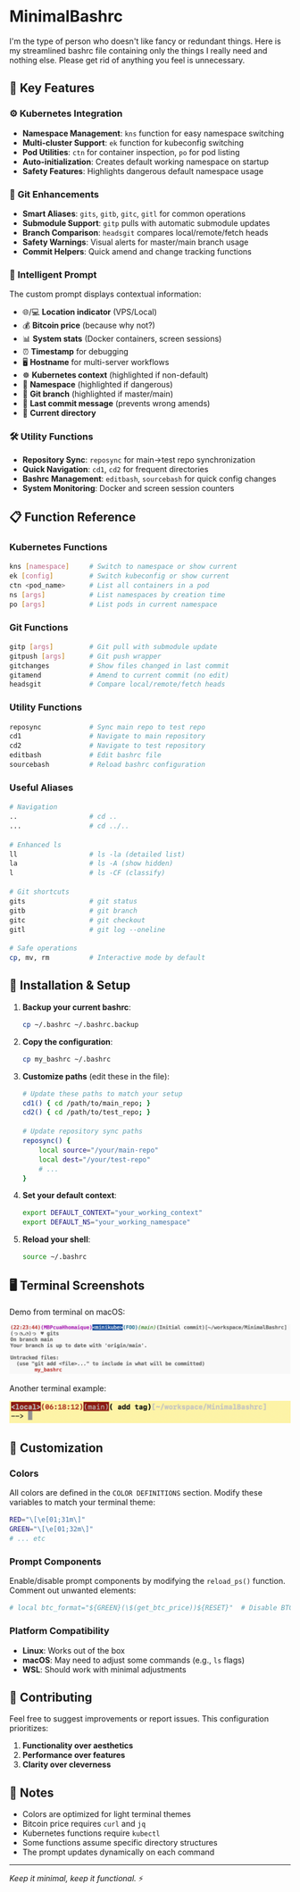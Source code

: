 # MinimalBashrc

I'm the type of person who doesn't like fancy or redundant things.
Here is my streamlined bashrc file containing only the things I really need and nothing else.
Please get rid of anything you feel is unnecessary.

## 🚀 Key Features

### ⚙️ **Kubernetes Integration**
- **Namespace Management**: `kns` function for easy namespace switching
- **Multi-cluster Support**: `ek` function for kubeconfig switching
- **Pod Utilities**: `ctn` for container inspection, `po` for pod listing
- **Auto-initialization**: Creates default working namespace on startup
- **Safety Features**: Highlights dangerous default namespace usage

### 🔧 **Git Enhancements**
- **Smart Aliases**: `gits`, `gitb`, `gitc`, `gitl` for common operations
- **Submodule Support**: `gitp` pulls with automatic submodule updates
- **Branch Comparison**: `headsgit` compares local/remote/fetch heads
- **Safety Warnings**: Visual alerts for master/main branch usage
- **Commit Helpers**: Quick amend and change tracking functions

### 🎨 **Intelligent Prompt**
The custom prompt displays contextual information:
- 🌐/💻 **Location indicator** (VPS/Local)
- 💰 **Bitcoin price** (because why not?)
- 📊 **System stats** (Docker containers, screen sessions)
- ⏰ **Timestamp** for debugging
- 🖥️ **Hostname** for multi-server workflows
- ☸️ **Kubernetes context** (highlighted if non-default)
- 📁 **Namespace** (highlighted if dangerous)
- 🌿 **Git branch** (highlighted if master/main)
- 💬 **Last commit message** (prevents wrong amends)
- 📂 **Current directory**

### 🛠️ **Utility Functions**
- **Repository Sync**: `reposync` for main→test repo synchronization
- **Quick Navigation**: `cd1`, `cd2` for frequent directories
- **Bashrc Management**: `editbash`, `sourcebash` for quick config changes
- **System Monitoring**: Docker and screen session counters

## 📋 Function Reference

### Kubernetes Functions
```bash
kns [namespace]     # Switch to namespace or show current
ek [config]         # Switch kubeconfig or show current
ctn <pod_name>      # List all containers in a pod
ns [args]           # List namespaces by creation time
po [args]           # List pods in current namespace
```

### Git Functions
```bash
gitp [args]         # Git pull with submodule update
gitpush [args]      # Git push wrapper
gitchanges          # Show files changed in last commit
gitamend            # Amend to current commit (no edit)
headsgit            # Compare local/remote/fetch heads
```

### Utility Functions
```bash
reposync            # Sync main repo to test repo
cd1                 # Navigate to main repository
cd2                 # Navigate to test repository
editbash            # Edit bashrc file
sourcebash          # Reload bashrc configuration
```

### Useful Aliases
```bash
# Navigation
..                  # cd ..
...                 # cd ../..

# Enhanced ls
ll                  # ls -la (detailed list)
la                  # ls -A (show hidden)
l                   # ls -CF (classify)

# Git shortcuts
gits                # git status
gitb                # git branch
gitc                # git checkout
gitl                # git log --oneline

# Safe operations
cp, mv, rm          # Interactive mode by default
```

## 🔧 Installation & Setup

1. **Backup your current bashrc**:
   ```bash
   cp ~/.bashrc ~/.bashrc.backup
   ```

2. **Copy the configuration**:
   ```bash
   cp my_bashrc ~/.bashrc
   ```

3. **Customize paths** (edit these in the file):
   ```bash
   # Update these paths to match your setup
   cd1() { cd /path/to/main_repo; }
   cd2() { cd /path/to/test_repo; }

   # Update repository sync paths
   reposync() {
       local source="/your/main-repo"
       local dest="/your/test-repo"
       # ...
   }
   ```

4. **Set your default context**:
   ```bash
   export DEFAULT_CONTEXT="your_working_context"
   export DEFAULT_NS="your_working_namespace"
   ```

5. **Reload your shell**:
   ```bash
   source ~/.bashrc
   ```

## 🖥️ Terminal Screenshots

Demo from terminal on macOS:
<p align="center"><img src="terminal_output.png" alt="terminal output image"></p>

Another terminal example:
<p align="center"><img src="terminal_output-2.png" alt="terminal output image"></p>

## 🔧 Customization

### Colors
All colors are defined in the `COLOR DEFINITIONS` section. Modify these variables to match your terminal theme:
```bash
RED="\[\e[01;31m\]"
GREEN="\[\e[01;32m\]"
# ... etc
```

### Prompt Components
Enable/disable prompt components by modifying the `reload_ps()` function. Comment out unwanted elements:
```bash
# local btc_format="${GREEN}(\$(get_btc_price))${RESET}"  # Disable BTC price
```

### Platform Compatibility
- **Linux**: Works out of the box
- **macOS**: May need to adjust some commands (e.g., `ls` flags)
- **WSL**: Should work with minimal adjustments

## 🤝 Contributing

Feel free to suggest improvements or report issues. This configuration prioritizes:
1. **Functionality over aesthetics**
2. **Performance over features**
3. **Clarity over cleverness**

## 📝 Notes

- Colors are optimized for light terminal themes
- Bitcoin price requires `curl` and `jq`
- Kubernetes functions require `kubectl`
- Some functions assume specific directory structures
- The prompt updates dynamically on each command

---

*Keep it minimal, keep it functional.* ⚡
